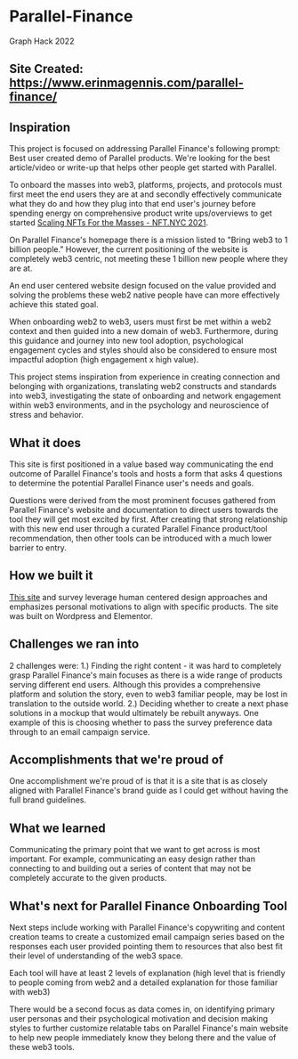 # Parallel-Finance
Graph Hack 2022 

## Site Created: https://www.erinmagennis.com/parallel-finance/

## Inspiration 
This project is focused on addressing Parallel Finance's following prompt: Best user created demo of Parallel products. We're looking for the best article/video or write-up that helps other people get started with Parallel.

To onboard the masses into web3, platforms, projects, and protocols must first meet the end users they are at and secondly effectively communicate what they do and how they plug into that end user's journey before spending energy on comprehensive product write ups/overviews to get started [Scaling NFTs For the Masses - NFT.NYC 2021](https://www.youtube.com/watch?v=4r-IElVw6-g&t=1s). 

On Parallel Finance's homepage there is a mission listed to "Bring web3 to 1 billion people." However, the current positioning of the website is completely web3 centric, not meeting these 1 billion new people where they are at. 

An end user centered website design focused on the value provided and solving the problems these web2 native people have can more effectively achieve this stated goal. 

When onboarding web2 to web3, users must first be met within a web2 context and then guided into a new domain of web3. Furthermore, during this guidance and journey into new tool adoption, psychological engagement cycles and styles should also be considered to ensure most impactful adoption (high engagement x high value). 

This project stems inspiration from experience in creating connection and belonging with organizations, translating web2 constructs and standards into web3, investigating the state of onboarding and network engagement within web3 environments, and in the psychology and neuroscience of stress and behavior. 

## What it does
This site is first positioned in a value based way communicating the end outcome of Parallel Finance's tools and hosts a form that asks 4 questions to determine the potential Parallel Finance user's needs and goals. 

Questions were derived from the most prominent focuses gathered from Parallel Finance's website and documentation to direct users towards the tool they will get most excited by first. After creating that strong relationship with this new end user through a curated Parallel Finance product/tool recommendation, then other tools can be introduced with a much lower barrier to entry. 

## How we built it 
[This site](https://www.erinmagennis.com/parallel-finance/) and survey leverage human centered design approaches and emphasizes personal motivations to align with specific products. The site was built on Wordpress and Elementor. 

## Challenges we ran into
2 challenges were: 
1.) Finding the right content - it was hard to completely grasp Parallel Finance's main focuses as there is a wide range of products serving different end users. Although this provides a comprehensive platform and solution the story, even to web3 familiar people, may be lost in translation to the outside world. 
2.)  Deciding whether to create a next phase solutions in a mockup that would ultimately be rebuilt anyways. One example of this is choosing whether to pass the survey preference data through to an email campaign service. 

## Accomplishments that we're proud of
One accomplishment we're proud of is that it is a site that is as closely aligned with Parallel Finance's brand guide as I could get without having the full brand guidelines. 

## What we learned
Communicating the primary point that we want to get across is most important. For example, communicating an easy design rather than connecting to and building out a series of content that may not be completely accurate to the given products. 

## What's next for Parallel Finance Onboarding Tool

Next steps include working with Parallel Finance's copywriting and content creation teams to create a customized email campaign series based on the responses each user provided pointing them to resources that also best fit their level of understanding of the web3 space. 

Each tool will have at least 2 levels of explanation (high level that is friendly to people coming from web2 and a detailed explanation for those familiar with web3) 

There would be a second focus as data comes in, on identifying primary user personas and their psychological motivation and decision making styles to further customize relatable tabs on Parallel Finance's main website to help new people immediately know they belong there and the value of these web3 tools. 
